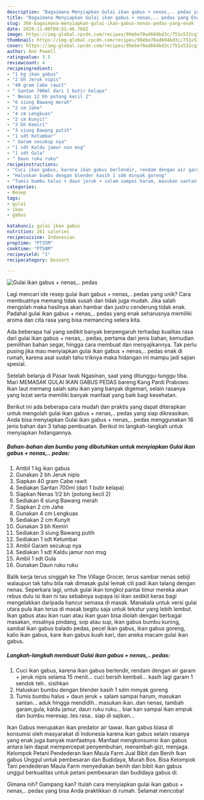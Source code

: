 ```yaml
---
description: "Bagaimana Menyiapkan Gulai ikan gabus + nenas,.. pedas yang Enak"
title: "Bagaimana Menyiapkan Gulai ikan gabus + nenas,.. pedas yang Enak"
slug: 304-bagaimana-menyiapkan-gulai-ikan-gabus-nenas-pedas-yang-enak
date: 2020-11-08T04:51:46.768Z
image: https://img-global.cpcdn.com/recipes/99ebe70ad604bd3c/751x532cq70/gulai-ikan-gabus-nenas-pedas-foto-resep-utama.jpg
thumbnail: https://img-global.cpcdn.com/recipes/99ebe70ad604bd3c/751x532cq70/gulai-ikan-gabus-nenas-pedas-foto-resep-utama.jpg
cover: https://img-global.cpcdn.com/recipes/99ebe70ad604bd3c/751x532cq70/gulai-ikan-gabus-nenas-pedas-foto-resep-utama.jpg
author: Ann Powell
ratingvalue: 3.5
reviewcount: 4
recipeingredient:
- "1 kg ikan gabus"
- "2 bh Jeruk nipis"
- "40 gram Cabe rawit"
- " Santan 700ml dari 1 butir kelapa"
- " Nenas 12 bh potong kecil 2"
- "6 siung Bawang merah"
- "2 cm Jahe"
- "4 cm Lengkuas"
- "2 cm Kunyit"
- "3 bh Kemiri"
- "3 siung Bawang putih"
- "1 sdt Ketumbar"
- " Garam secukup nya"
- "1 sdt Kaldu jamur non msg"
- "1 sdt Gula"
- " Daun ruku ruku"
recipeinstructions:
- "Cuci ikan gabus, karena ikan gabus berlendir, rendam dengan air garam + jeruk nipis selama 15 menit... cuci bersih kembali... kasih lagi garam 1 sendok teh.. sisihkan"
- "Haluskan bumbu dengan blender kasih 1 sdm minyak goreng"
- "Tumis bumbu halus + daun jeruk + salam sampai harum, masukan santan... aduk hingga mendidih.. masukan ikan..dan nenas, tambah garam,gula, kaldu jamur, daun ruku ruku... biar kan sampai ikan empuk dan bumbu meresap..tes rasa.. siap di sajikan..."
categories:
- Resep
tags:
- gulai
- ikan
- gabus

katakunci: gulai ikan gabus 
nutrition: 261 calories
recipecuisine: Indonesian
preptime: "PT35M"
cooktime: "PT50M"
recipeyield: "1"
recipecategory: Dessert

---
```



![Gulai ikan gabus + nenas,.. pedas](https://img-global.cpcdn.com/recipes/99ebe70ad604bd3c/751x532cq70/gulai-ikan-gabus-nenas-pedas-foto-resep-utama.jpg)

Lagi mencari ide resep gulai ikan gabus + nenas,.. pedas yang unik? Cara membuatnya memang tidak susah dan tidak juga mudah. Jika salah mengolah maka hasilnya akan hambar dan justru cenderung tidak enak. Padahal gulai ikan gabus + nenas,.. pedas yang enak seharusnya memiliki aroma dan cita rasa yang bisa memancing selera kita.

Ada beberapa hal yang sedikit banyak berpengaruh terhadap kualitas rasa dari gulai ikan gabus + nenas,.. pedas, pertama dari jenis bahan, kemudian pemilihan bahan segar, hingga cara membuat dan menyajikannya. Tak perlu pusing jika mau menyiapkan gulai ikan gabus + nenas,.. pedas enak di rumah, karena asal sudah tahu triknya maka hidangan ini mampu jadi sajian spesial.

Setelah belanja di Pasar Iwak Ngasinan, saat yang ditunggu-tunggu tiba. Mari MEMASAK GULAI IKAN GABUS PEDAS bareng Kang Pardi Prabowo. Ikan laut memang salah satu ikan yang banyak digemari, selain rasanya yang lezat serta memiliki banyak manfaat yang baik bagi kesehatan.


Berikut ini ada beberapa cara mudah dan praktis yang dapat diterapkan untuk mengolah gulai ikan gabus + nenas,.. pedas yang siap dikreasikan. Anda bisa menyiapkan Gulai ikan gabus + nenas,.. pedas menggunakan 16 jenis bahan dan 3 tahap pembuatan. Berikut ini langkah-langkah untuk menyiapkan hidangannya.

<!--inarticleads1-->

##### Bahan-bahan dan bumbu yang dibutuhkan untuk menyiapkan Gulai ikan gabus + nenas,.. pedas:

1. Ambil 1 kg ikan gabus
1. Gunakan 2 bh Jeruk nipis
1. Siapkan 40 gram Cabe rawit
1. Sediakan  Santan 700ml (dari 1 butir kelapa)
1. Siapkan  Nenas 1/2 bh (potong kecil 2)
1. Sediakan 6 siung Bawang merah
1. Siapkan 2 cm Jahe
1. Gunakan 4 cm Lengkuas
1. Sediakan 2 cm Kunyit
1. Gunakan 3 bh Kemiri
1. Sediakan 3 siung Bawang putih
1. Sediakan 1 sdt Ketumbar
1. Ambil  Garam secukup nya
1. Sediakan 1 sdt Kaldu jamur non msg
1. Ambil 1 sdt Gula
1. Gunakan  Daun ruku ruku


Balik kerja terus singgah ke The Village Grocer, terus sambar nenas sebiji walaupun tak tahu bila nak dimasak gulai lemak cili padi ikan talang dengan nenas. Seperkara lagi, untuk gulai ikan tongkol pantai timur mereka akan rebus dulu isi ikan ni tau sebabnya supaya isi ikan sedikit keras bagi mengelakkan daripada hancur semasa di masak. Manakala untuk versi gulai utara pula ikan terus di masak begitu saja untuk tekstur yang lebih lembut. Ikan gabus atau ikan ruan atau ikan guan bisa diolah dengan berbagai masakan, misalnya pindang, sop atau sup, ikan gabus bumbu kuning, sambal ikan gabus balado pedas, pecel ikan gabus, ikan gabus goreng, kalio ikan gabus, kare ikan gabus kuah kari, dan aneka macam gulai ikan gabus. 

<!--inarticleads2-->

##### Langkah-langkah membuat Gulai ikan gabus + nenas,.. pedas:

1. Cuci ikan gabus, karena ikan gabus berlendir, rendam dengan air garam + jeruk nipis selama 15 menit... cuci bersih kembali... kasih lagi garam 1 sendok teh.. sisihkan
1. Haluskan bumbu dengan blender kasih 1 sdm minyak goreng
1. Tumis bumbu halus + daun jeruk + salam sampai harum, masukan santan... aduk hingga mendidih.. masukan ikan..dan nenas, tambah garam,gula, kaldu jamur, daun ruku ruku... biar kan sampai ikan empuk dan bumbu meresap..tes rasa.. siap di sajikan...


Ikan Gabus merupakan ikan predator air tawar. Ikan gabus biasa di konsumsi oleh masyarakat di Indonesia karena ikan gabus selain rasanya yang enak juga banyak manfaatnya. Manfaat mengkonsumsi ikan gabus antara lain dapat mempercepat penyembuhan, menambah gizi, menjaga. Kelompok Petani Pendederan Ikan Maula Farm Jual Bibit dan Benih Ikan gabus Unggul untuk pembesaran dan Budidaya, Murah Bos. Bisa Kelompok Tani pendederan Maula Farm menyediakan benih dan bibit ikan gabus unggul berkualitas untuk petani pembesaran dan budidaya gabus di. 

Gimana nih? Gampang kan? Itulah cara menyiapkan gulai ikan gabus + nenas,.. pedas yang bisa Anda praktikkan di rumah. Selamat mencoba!
